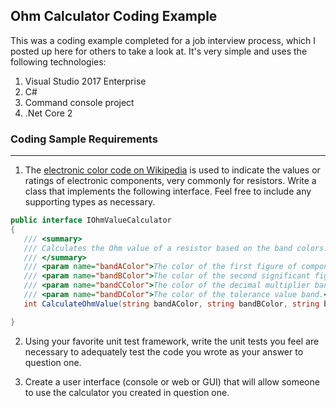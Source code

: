 ## Ohm Calculator Coding Example

This was a coding example completed for a job interview process, which I posted up here for others to take a look at.  It's very simple and uses the following technologies:

1. Visual Studio 2017 Enterprise
2. C#
3. Command console project
4. .Net Core 2

### Coding Sample Requirements
------------------------------ 

1. The [electronic color code on Wikipedia](http://en.wikipedia.org/wiki/Electronic_color_code) is used to indicate the values or ratings of electronic components, very commonly for resistors. Write a class that implements the following interface. Feel free to include any supporting types as necessary. 

``` C#
public interface IOhmValueCalculator 
{ 
   /// <summary> 
   /// Calculates the Ohm value of a resistor based on the band colors. 
   /// </summary> 
   /// <param name="bandAColor">The color of the first figure of component value band.</param> 
   /// <param name="bandBColor">The color of the second significant figure band.</param> 
   /// <param name="bandCColor">The color of the decimal multiplier band.</param> 
   /// <param name="bandDColor">The color of the tolerance value band.</param> 
   int CalculateOhmValue(string bandAColor, string bandBColor, string bandCColor, string bandDColor); 

} 
```

2. Using your favorite unit test framework, write the unit tests you feel are necessary to adequately test the code you wrote as your answer to question one. 

3. Create a user interface (console or web or GUI) that will allow someone to use the calculator you created in question one.



